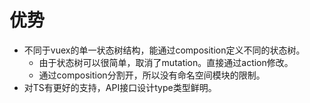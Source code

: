 # 优势

- 不同于vuex的单一状态树结构，能通过composition定义不同的状态树。
  - 由于状态树可以很简单，取消了mutation。直接通过action修改。
  - 通过composition分割开，所以没有命名空间模块的限制。
- 对TS有更好的支持，API接口设计type类型鲜明。
